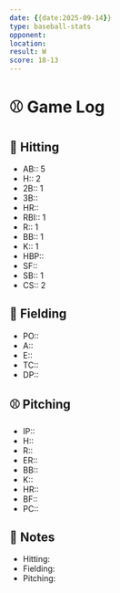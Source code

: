 ```yaml
---
date: {{date:2025-09-14}}
type: baseball-stats
opponent: 
location: 
result: W
score: 18-13
---
```

# ⚾️ Game Log

## 🥎 Hitting
- AB:: 5
- H:: 2
- 2B:: 1
- 3B:: 
- HR:: 
- RBI:: 1
- R:: 1
- BB:: 1
- K:: 1
- HBP:: 
- SF:: 
- SB:: 1
- CS:: 2

## 🧤 Fielding
- PO:: 
- A:: 
- E:: 
- TC:: 
- DP:: 

## ⚾️ Pitching
- IP:: 
- H:: 
- R:: 
- ER:: 
- BB:: 
- K:: 
- HR:: 
- BF:: 
- PC:: 

## 📝 Notes
- Hitting:  
- Fielding:  
- Pitching: